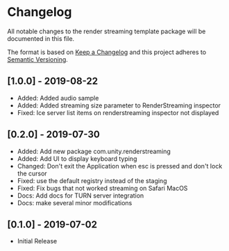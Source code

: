# Changelog
All notable changes to the render streaming template package will be documented in this file.

The format is based on [Keep a Changelog](http://keepachangelog.com/en/1.0.0/)
and this project adheres to [Semantic Versioning](http://semver.org/spec/v2.0.0.html).

## [1.0.0] - 2019-08-22

- Added: Added audio sample
- Added: Added streaming size parameter to RenderStreaming inspector
- Fixed: Ice server list items on renderstreaming inspector not displayed

## [0.2.0] - 2019-07-30

- Added: Add new package com.unity.renderstreaming
- Added: Add UI to display keyboard typing
- Changed: Don't exit the Application when esc is pressed and don't lock the cursor
- Fixed: use the default registry instead of the staging 
- Fixed: Fix bugs that not worked streaming on Safari MacOS
- Docs: Add docs for TURN server integration 
- Docs: make several minor modifications

## [0.1.0] - 2019-07-02

- Initial Release